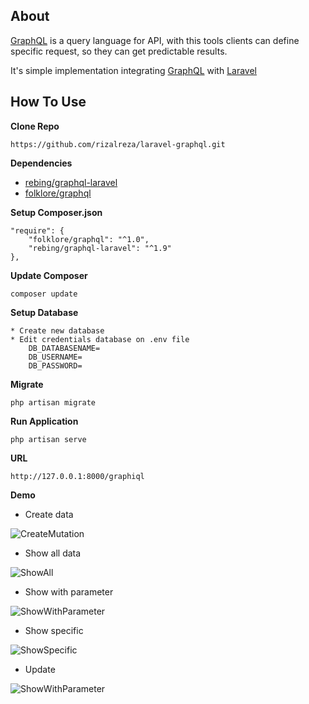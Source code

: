 ## About

[GraphQL](http://graphql.org/) is a query language for API, with this tools clients can define specific request, so they can get predictable results.

It's simple implementation integrating [GraphQL](http://graphql.org/) with [Laravel](https://github.com/laravel/laravel) 

## How To Use

**Clone Repo**

	https://github.com/rizalreza/laravel-graphql.git

**Dependencies**
* [rebing/graphql-laravel](https://github.com/rebing/graphql-laravel)
* [folklore/graphql](https://github.com/Folkloreatelier/laravel-graphql)

**Setup Composer.json**

	"require": {
        "folklore/graphql": "^1.0",
        "rebing/graphql-laravel": "^1.9"
    },

**Update Composer**

	composer update

**Setup Database**

	* Create new database
	* Edit credentials database on .env file
		DB_DATABASENAME=
		DB_USERNAME=
		DB_PASSWORD=
			

**Migrate**

	php artisan migrate

**Run Application**

	php artisan serve

**URL**

	http://127.0.0.1:8000/graphiql

**Demo**

* Create data

![CreateMutation](https://i.imgur.com/kSJ6GVo.png)

* Show all data

![ShowAll](https://i.imgur.com/YvjSZXp.png)

* Show with parameter

![ShowWithParameter](https://i.imgur.com/9V0YKFi.png)

* Show specific

![ShowSpecific](https://i.imgur.com/gY74poh.png)

* Update

![ShowWithParameter](https://i.imgur.com/n3vq4Pe.png)
